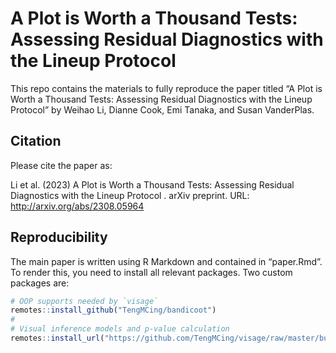 
<!-- README.md is generated from README.Rmd. Please edit that file -->

# A Plot is Worth a Thousand Tests: Assessing Residual Diagnostics with the Lineup Protocol

This repo contains the materials to fully reproduce the paper titled “A
Plot is Worth a Thousand Tests: Assessing Residual Diagnostics with the
Lineup Protocol” by Weihao Li, Dianne Cook, Emi Tanaka, and Susan
VanderPlas.

## Citation

Please cite the paper as:

Li et al. (2023) A Plot is Worth a Thousand Tests: Assessing Residual
Diagnostics with the Lineup Protocol . arXiv preprint. URL:
<http://arxiv.org/abs/2308.05964>

## Reproducibility

The main paper is written using R Markdown and contained in “paper.Rmd”.
To render this, you need to install all relevant packages. Two custom
packages are:

``` r
# OOP supports needed by `visage`
remotes::install_github("TengMCing/bandicoot")
# 
# Visual inference models and p-value calculation
remotes::install_url("https://github.com/TengMCing/visage/raw/master/built/visage_0.1.0.tar.gz")
```
